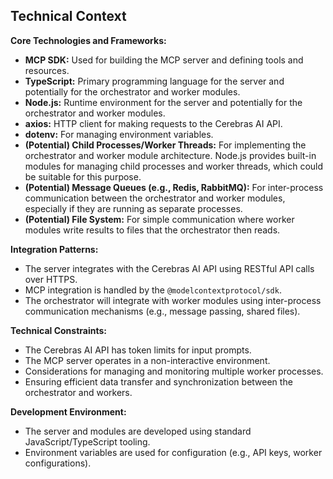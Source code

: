 ## Technical Context

**Core Technologies and Frameworks:**
- **MCP SDK:** Used for building the MCP server and defining tools and resources.
- **TypeScript:** Primary programming language for the server and potentially for the orchestrator and worker modules.
- **Node.js:** Runtime environment for the server and potentially for the orchestrator and worker modules.
- **axios:** HTTP client for making requests to the Cerebras AI API.
- **dotenv:** For managing environment variables.
- **(Potential) Child Processes/Worker Threads:** For implementing the orchestrator and worker module architecture. Node.js provides built-in modules for managing child processes and worker threads, which could be suitable for this purpose.
- **(Potential) Message Queues (e.g., Redis, RabbitMQ):** For inter-process communication between the orchestrator and worker modules, especially if they are running as separate processes.
- **(Potential) File System:** For simple communication where worker modules write results to files that the orchestrator then reads.

**Integration Patterns:**
- The server integrates with the Cerebras AI API using RESTful API calls over HTTPS.
- MCP integration is handled by the `@modelcontextprotocol/sdk`.
- The orchestrator will integrate with worker modules using inter-process communication mechanisms (e.g., message passing, shared files).

**Technical Constraints:**
- The Cerebras AI API has token limits for input prompts.
- The MCP server operates in a non-interactive environment.
- Considerations for managing and monitoring multiple worker processes.
- Ensuring efficient data transfer and synchronization between the orchestrator and workers.

**Development Environment:**
- The server and modules are developed using standard JavaScript/TypeScript tooling.
- Environment variables are used for configuration (e.g., API keys, worker configurations).
